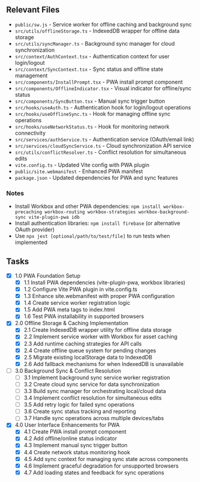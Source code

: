 ## Relevant Files

- `public/sw.js` - Service worker for offline caching and background sync
- `src/utils/offlineStorage.ts` - IndexedDB wrapper for offline data storage
- `src/utils/syncManager.ts` - Background sync manager for cloud synchronization
- `src/context/AuthContext.tsx` - Authentication context for user login/logout
- `src/context/SyncContext.tsx` - Sync status and offline state management
- `src/components/InstallPrompt.tsx` - PWA install prompt component
- `src/components/OfflineIndicator.tsx` - Visual indicator for offline/sync status
- `src/components/SyncButton.tsx` - Manual sync trigger button
- `src/hooks/useAuth.ts` - Authentication hook for login/logout operations
- `src/hooks/useOfflineSync.ts` - Hook for managing offline sync operations
- `src/hooks/useNetworkStatus.ts` - Hook for monitoring network connectivity
- `src/services/authService.ts` - Authentication service (OAuth/email link)
- `src/services/cloudSyncService.ts` - Cloud synchronization API service
- `src/utils/conflictResolver.ts` - Conflict resolution for simultaneous edits
- `vite.config.ts` - Updated Vite config with PWA plugin
- `public/site.webmanifest` - Enhanced PWA manifest
- `package.json` - Updated dependencies for PWA and sync features

### Notes

- Install Workbox and other PWA dependencies: `npm install workbox-precaching workbox-routing workbox-strategies workbox-background-sync vite-plugin-pwa idb`
- Install authentication libraries: `npm install firebase` (or alternative OAuth provider)
- Use `npx jest [optional/path/to/test/file]` to run tests when implemented

## Tasks

- [x] 1.0 PWA Foundation Setup
  - [x] 1.1 Install PWA dependencies (vite-plugin-pwa, workbox libraries)
  - [x] 1.2 Configure Vite PWA plugin in vite.config.ts
  - [x] 1.3 Enhance site.webmanifest with proper PWA configuration
  - [x] 1.4 Create service worker registration logic
  - [x] 1.5 Add PWA meta tags to index.html
  - [x] 1.6 Test PWA installability in supported browsers

- [x] 2.0 Offline Storage & Caching Implementation
  - [x] 2.1 Create IndexedDB wrapper utility for offline data storage
  - [x] 2.2 Implement service worker with Workbox for asset caching
  - [x] 2.3 Add runtime caching strategies for API calls
  - [x] 2.4 Create offline queue system for pending changes
  - [x] 2.5 Migrate existing localStorage data to IndexedDB
  - [x] 2.6 Add fallback mechanisms for when IndexedDB is unavailable

- [ ] 3.0 Background Sync & Conflict Resolution
  - [ ] 3.1 Implement background sync service worker registration
  - [ ] 3.2 Create cloud sync service for data synchronization
  - [ ] 3.3 Build sync manager for orchestrating local/cloud data
  - [ ] 3.4 Implement conflict resolution for simultaneous edits
  - [ ] 3.5 Add retry logic for failed sync operations
  - [ ] 3.6 Create sync status tracking and reporting
  - [ ] 3.7 Handle sync operations across multiple devices/tabs

- [x] 4.0 User Interface Enhancements for PWA
  - [x] 4.1 Create PWA install prompt component
  - [x] 4.2 Add offline/online status indicator
  - [x] 4.3 Implement manual sync trigger button
  - [x] 4.4 Create network status monitoring hook
  - [x] 4.5 Add sync context for managing sync state across components
  - [x] 4.6 Implement graceful degradation for unsupported browsers
  - [x] 4.7 Add loading states and feedback for sync operations
